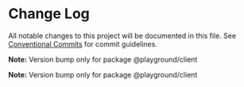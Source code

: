 # Change Log

All notable changes to this project will be documented in this file.
See [Conventional Commits](https://conventionalcommits.org) for commit guidelines.

**Note:** Version bump only for package @playground/client

**Note:** Version bump only for package @playground/client
